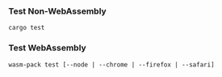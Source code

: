 
### Test Non-WebAssembly

`cargo test`

### Test WebAssembly

`wasm-pack test [--node | --chrome | --firefox | --safari]`
